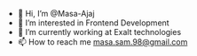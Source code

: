 - 👋 Hi, I’m @Masa-Ajaj
- 👀 I’m interested in Frontend Development
- 🌱 I’m currently working at Exalt technologies 
- 📫 How to reach me masa.sam.98@gmail.com

<!---
Masa-Ajaj/Masa-Ajaj is a ✨ special ✨ repository because its `README.md` (this file) appears on your GitHub profile.
You can click the Preview link to take a look at your changes.
--->
